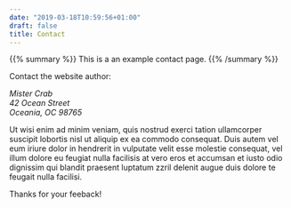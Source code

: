 ```yaml
---
date: "2019-03-18T10:59:56+01:00"
draft: false
title: Contact
---
```


{{% summary %}}
This is a an example contact page.
{{% /summary %}}

Contact the website author:

*Mister Crab  
42 Ocean Street  
Oceania, OC 98765*

Ut wisi enim ad minim veniam, quis nostrud exerci tation ullamcorper
suscipit lobortis nisl ut aliquip ex ea commodo consequat. Duis autem
vel eum iriure dolor in hendrerit in vulputate velit esse molestie
consequat, vel illum dolore eu feugiat nulla facilisis at vero eros et
accumsan et iusto odio dignissim qui blandit praesent luptatum zzril
delenit augue duis dolore te feugait nulla facilisi. 

Thanks for your feeback!
